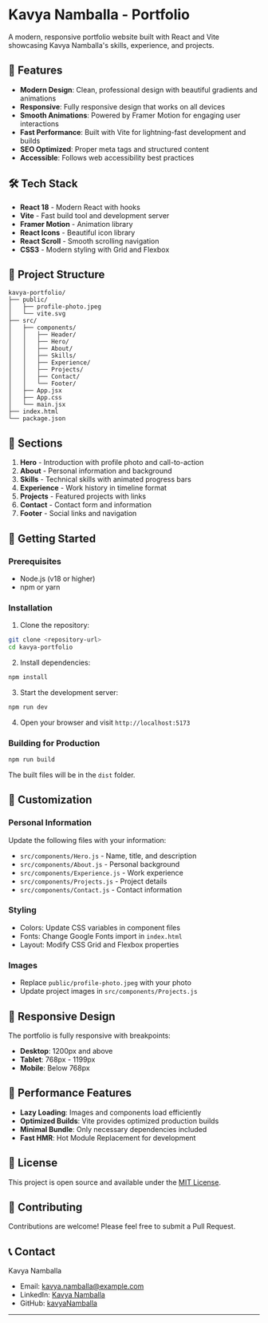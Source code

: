 # Kavya Namballa - Portfolio

A modern, responsive portfolio website built with React and Vite showcasing Kavya Namballa's skills, experience, and projects.

## 🚀 Features

- **Modern Design**: Clean, professional design with beautiful gradients and animations
- **Responsive**: Fully responsive design that works on all devices
- **Smooth Animations**: Powered by Framer Motion for engaging user interactions
- **Fast Performance**: Built with Vite for lightning-fast development and builds
- **SEO Optimized**: Proper meta tags and structured content
- **Accessible**: Follows web accessibility best practices

## 🛠️ Tech Stack

- **React 18** - Modern React with hooks
- **Vite** - Fast build tool and development server
- **Framer Motion** - Animation library
- **React Icons** - Beautiful icon library
- **React Scroll** - Smooth scrolling navigation
- **CSS3** - Modern styling with Grid and Flexbox

## 📁 Project Structure

```
kavya-portfolio/
├── public/
│   ├── profile-photo.jpeg
│   └── vite.svg
├── src/
│   ├── components/
│   │   ├── Header/
│   │   ├── Hero/
│   │   ├── About/
│   │   ├── Skills/
│   │   ├── Experience/
│   │   ├── Projects/
│   │   ├── Contact/
│   │   └── Footer/
│   ├── App.jsx
│   ├── App.css
│   └── main.jsx
├── index.html
└── package.json
```

## 🎨 Sections

1. **Hero** - Introduction with profile photo and call-to-action
2. **About** - Personal information and background
3. **Skills** - Technical skills with animated progress bars
4. **Experience** - Work history in timeline format
5. **Projects** - Featured projects with links
6. **Contact** - Contact form and information
7. **Footer** - Social links and navigation

## 🚀 Getting Started

### Prerequisites

- Node.js (v18 or higher)
- npm or yarn

### Installation

1. Clone the repository:
```bash
git clone <repository-url>
cd kavya-portfolio
```

2. Install dependencies:
```bash
npm install
```

3. Start the development server:
```bash
npm run dev
```

4. Open your browser and visit `http://localhost:5173`

### Building for Production

```bash
npm run build
```

The built files will be in the `dist` folder.

## 🎯 Customization

### Personal Information
Update the following files with your information:
- `src/components/Hero.js` - Name, title, and description
- `src/components/About.js` - Personal background
- `src/components/Experience.js` - Work experience
- `src/components/Projects.js` - Project details
- `src/components/Contact.js` - Contact information

### Styling
- Colors: Update CSS variables in component files
- Fonts: Change Google Fonts import in `index.html`
- Layout: Modify CSS Grid and Flexbox properties

### Images
- Replace `public/profile-photo.jpeg` with your photo
- Update project images in `src/components/Projects.js`

## 📱 Responsive Design

The portfolio is fully responsive with breakpoints:
- **Desktop**: 1200px and above
- **Tablet**: 768px - 1199px
- **Mobile**: Below 768px

## 🌟 Performance Features

- **Lazy Loading**: Images and components load efficiently
- **Optimized Builds**: Vite provides optimized production builds
- **Minimal Bundle**: Only necessary dependencies included
- **Fast HMR**: Hot Module Replacement for development

## 📄 License

This project is open source and available under the [MIT License](LICENSE).

## 🤝 Contributing

Contributions are welcome! Please feel free to submit a Pull Request.

## 📞 Contact

Kavya Namballa
- Email: kavya.namballa@example.com
- LinkedIn: [Kavya Namballa](https://www.linkedin.com/in/kavya-namballa-188169259/)
- GitHub: [kavyaNamballa](https://github.com/kavyaNamballa)

---

